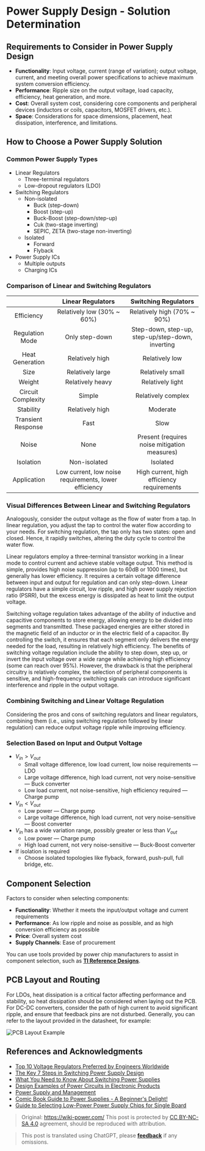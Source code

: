 # Power Supply Design - Solution Determination

## Requirements to Consider in Power Supply Design

- **Functionality**: Input voltage, current (range of variation); output voltage, current, and meeting overall power specifications to achieve maximum system conversion efficiency.
- **Performance**: Ripple size on the output voltage, load capacity, efficiency, heat generation, and more.
- **Cost**: Overall system cost, considering core components and peripheral devices (inductors or coils, capacitors, MOSFET drivers, etc.).
- **Space**: Considerations for space dimensions, placement, heat dissipation, interference, and limitations.

## How to Choose a Power Supply Solution

### Common Power Supply Types

- Linear Regulators
  - Three-terminal regulators
  - Low-dropout regulators (LDO)
- Switching Regulators
  - Non-isolated
    - Buck (step-down)
    - Boost (step-up)
    - Buck-Boost (step-down/step-up)
    - Cuk (two-stage inverting)
    - SEPIC, ZETA (two-stage non-inverting)
  - Isolated
    - Forward
    - Flyback
- Power Supply ICs
  - Multiple outputs
  - Charging ICs

### Comparison of Linear and Switching Regulators

|                    |                   Linear Regulators                   |               Switching Regulators               |
| :----------------: | :---------------------------------------------------: | :----------------------------------------------: |
|     Efficiency     |              Relatively low (30% ~ 60%)               |           Relatively high (70% ~ 90%)            |
|  Regulation Mode   |                    Only step-down                     | Step-down, step-up, step-up/step-down, inverting |
|  Heat Generation   |                    Relatively high                    |                  Relatively low                  |
|        Size        |                   Relatively large                    |                 Relatively small                 |
|       Weight       |                   Relatively heavy                    |                 Relatively light                 |
| Circuit Complexity |                        Simple                         |                Relatively complex                |
|     Stability      |                    Relatively high                    |                     Moderate                     |
| Transient Response |                         Fast                          |                       Slow                       |
|       Noise        |                         None                          |   Present (requires noise mitigation measures)   |
|     Isolation      |                     Non-isolated                      |                     Isolated                     |
|    Application     | Low current, low noise requirements, lower efficiency |    High current, high efficiency requirements    |

### Visual Differences Between Linear and Switching Regulators

Analogously, consider the output voltage as the flow of water from a tap. In linear regulation, you adjust the tap to control the water flow according to your needs. For switching regulation, the tap only has two states: open and closed. Hence, it rapidly switches, altering the duty cycle to control the water flow.

Linear regulators employ a three-terminal transistor working in a linear mode to control current and achieve stable voltage output. This method is simple, provides high noise suppression (up to 60dB or 1000 times), but generally has lower efficiency. It requires a certain voltage difference between input and output for regulation and can only step-down. Linear regulators have a simple circuit, low ripple, and high power supply rejection ratio (PSRR), but the excess energy is dissipated as heat to limit the output voltage.

Switching voltage regulation takes advantage of the ability of inductive and capacitive components to store energy, allowing energy to be divided into segments and transmitted. These packaged energies are either stored in the magnetic field of an inductor or in the electric field of a capacitor. By controlling the switch, it ensures that each segment only delivers the energy needed for the load, resulting in relatively high efficiency. The benefits of switching voltage regulation include the ability to step down, step up, or invert the input voltage over a wide range while achieving high efficiency (some can reach over 95%). However, the drawback is that the peripheral circuitry is relatively complex, the selection of peripheral components is sensitive, and high-frequency switching signals can introduce significant interference and ripple in the output voltage.

### Combining Switching and Linear Voltage Regulation

Considering the pros and cons of switching regulators and linear regulators, combining them (i.e., using switching regulation followed by linear regulation) can reduce output voltage ripple while improving efficiency.

### Selection Based on Input and Output Voltage

- $V_{in}>V_{out}$
  - Small voltage difference, low load current, low noise requirements — LDO
  - Large voltage difference, high load current, not very noise-sensitive — Buck converter
  - Low load current, not noise-sensitive, high efficiency required — Charge pump
- $V_{in}<V_{out}$
  - Low power — Charge pump
  - Large voltage difference, high load current, not very noise-sensitive — Boost converter
- $V_{in}$ has a wide variation range, possibly greater or less than $V_{out}$
  - Low power — Charge pump
  - High load current, not very noise-sensitive — Buck-Boost converter
- If isolation is required
  - Choose isolated topologies like flyback, forward, push-pull, full bridge, etc.

## Component Selection

Factors to consider when selecting components:

- **Functionality**: Whether it meets the input/output voltage and current requirements
- **Performance**: As low ripple and noise as possible, and as high conversion efficiency as possible
- **Price**: Overall system cost
- **Supply Channels**: Ease of procurement

You can use tools provided by power chip manufacturers to assist in component selection, such as [**TI Reference Designs**](http://www.ti.com.cn/cn/reference-designs/index.html).

## PCB Layout and Routing

For LDOs, heat dissipation is a critical factor affecting performance and stability, so heat dissipation should be considered when laying out the PCB. For DC-DC converters, consider the path of high current to avoid significant ripple, and ensure that feedback pins are not disturbed. Generally, you can refer to the layout provided in the datasheet, for example:

![PCB Layout Example](https://media.wiki-power.com/img/20200202194045.png)

## References and Acknowledgments

- [Top 10 Voltage Regulators Preferred by Engineers Worldwide](https://mp.weixin.qq.com/s/l4-iG3Ki4R70X8GeHg3OpA)
- [The Key 7 Steps in Switching Power Supply Design](https://mp.weixin.qq.com/s/19ePnO54yBIvatcj5nVRBg)
- [What You Need to Know About Switching Power Supplies](https://mp.weixin.qq.com/s/ilSCii7jw9DHfIqorrq5Yg)
- [Design Examples of Power Circuits in Electronic Products](https://www.eetree.cn/wiki/ps_design_case#%E7%94%B5%E5%AD%90%E4%BA%A7%E5%93%81%E4%B8%AD%E7%94%B5%E6%BA%90%E7%94%B5%E8%B7%AF%E7%9A%84%E8%AE%BE%E8%AE%A1%E4%B8%BE%E4%BE%8B)
- [Power Supply and Management](https://www.eetree.cn/wiki/powersupply)
- [Comic Book Guide to Power Supplies - A Beginner's Delight!](https://mp.weixin.qq.com/s/R6c96mmincweZ_xV7ex2QQ)
- [Guide to Selecting Low-Power Power Supply Chips for Single Board](https://mp.weixin.qq.com/s/ZPNlGc3JHovSvxzh7uWD9g)

> Original: <https://wiki-power.com/>
> This post is protected by [CC BY-NC-SA 4.0](https://creativecommons.org/licenses/by/4.0/deed.en) agreement, should be reproduced with attribution.

> This post is translated using ChatGPT, please [**feedback**](https://github.com/linyuxuanlin/Wiki_MkDocs/issues/new) if any omissions.
